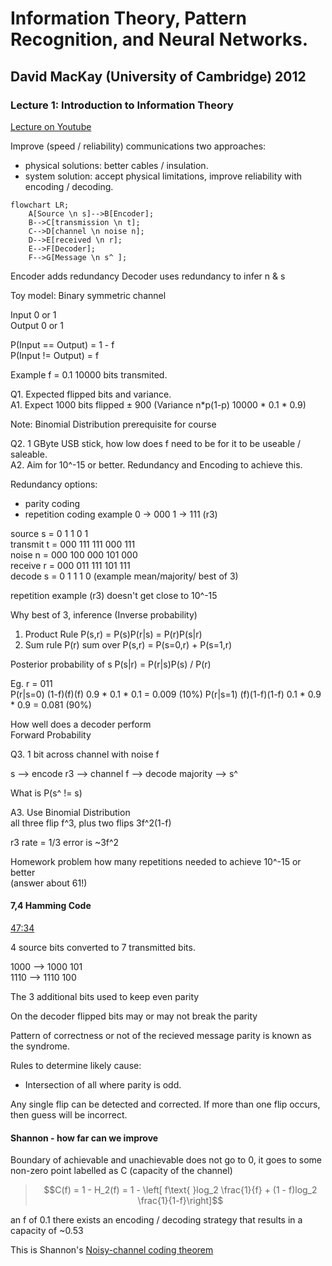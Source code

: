 # Information Theory, Pattern Recognition, and Neural Networks.
## David MacKay (University of Cambridge) 2012
### Lecture 1: Introduction to Information Theory

[Lecture on Youtube](https://www.youtube.com/watch?v=BCiZc0n6COY&list=PLruBu5BI5n4aFpG32iMbdWoRVAA-Vcso6&index=1)

Improve (speed / reliability) communications two approaches:
- physical solutions: better cables / insulation.
- system solution: accept physical limitations, improve reliability with encoding / decoding.

```mermaid
flowchart LR;
    A[Source \n s]-->B[Encoder];
    B-->C[transmission \n t];
    C-->D[channel \n noise n];
    D-->E[received \n r];
    E-->F[Decoder];
    F-->G[Message \n s^ ];
```

Encoder adds redundancy
Decoder uses redundancy to infer n & s

Toy model:  Binary symmetric channel

Input 0 or 1  
Output 0 or 1  

P(Input == Output) = 1 - f  
P(Input != Output) = f  

Example f = 0.1  10000 bits transmited.  

Q1. Expected flipped bits and variance.  
A1. Expect 1000 bits flipped ± 900 (Variance n*p(1-p) 10000 * 0.1 * 0.9)  

Note: Binomial Distribution prerequisite for course  

Q2. 1 GByte USB stick, how low does f need to be for it to be useable / saleable.  
A2. Aim for 10^-15 or better. Redundancy and Encoding to achieve this.  

Redundancy options:
- parity coding
- repetition coding example 0 -> 000 1 -> 111 (r3)

source   s = 0   1   1   0   1  
transmit t = 000 111 111 000 111  
noise n    = 000 100 000 101 000  
receive r  = 000 011 111 101 111  
decode s   = 0   1   1   1   0    (example mean/majority/ best of 3)  

repetition example (r3) doesn't get close to 10^-15  

Why best of 3, inference (Inverse probability)
1. Product Rule P(s,r) = P(s)P(r|s) = P(r)P(s|r)
2. Sum rule P(r) sum over P(s,r) = P(s=0,r) + P(s=1,r)

Posterior probability of s P(s|r) = P(r|s)P(s) / P(r) 

Eg. r = 011  
P(r|s=0)  (1-f)(f)(f) 0.9 * 0.1 * 0.1 = 0.009   (10%)
P(r|s=1)  (f)(1-f)(1-f) 0.1 * 0.9 * 0.9 = 0.081 (90%)

How well does a decoder perform  
Forward Probability  

Q3. 1 bit across channel with noise f  
  
s --> encode r3 --> channel f --> decode majority --> s^  
  
What is P(s^ != s)  

A3. Use Binomial Distribution  
all three flip f^3, plus two flips 3f^2(1-f)  

r3 rate = 1/3 error is ~3f^2 

Homework problem how many repetitions needed to achieve 10^-15 or better  
(answer about 61!)  

#### 7,4 Hamming Code
[47:34](https://youtu.be/BCiZc0n6COY?list=PLruBu5BI5n4aFpG32iMbdWoRVAA-Vcso6&t=2854)  
  
4 source bits converted to 7 transmitted bits.  

1000 --> 1000 101  
1110 --> 1110 100  

The 3 additional bits used to keep even parity

On the decoder flipped bits may or may not break the parity

Pattern of correctness or not of the recieved message parity is known as the syndrome.

Rules to determine likely cause:  
- Intersection of all where parity is odd.

Any single flip can be detected and corrected.
If more than one flip occurs, then guess will be incorrect.

#### Shannon - how far can we improve

Boundary of achievable and unachievable does not go to 0, it goes to some non-zero point labelled as C (capacity of the channel)  

> $$C(f) = 1 - H_2(f) = 1 - \left[ f\text{ }log_2 \frac{1}{f} + (1 - f)log_2 \frac{1}{1-f}\right]$$

an f of 0.1 there exists an encoding / decoding strategy that results in a capacity of ~0.53

This is Shannon's [Noisy-channel coding theorem](https://en.wikipedia.org/wiki/Noisy-channel_coding_theorem)  
